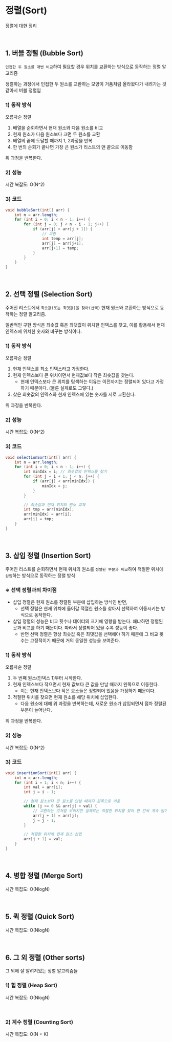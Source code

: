 # 정렬(Sort)

정렬에 대한 정리

<br>

## 1. 버블 정렬 (Bubble Sort)

`인접한 두 원소를 매번 비교`하여 필요할 경우 위치를 교환하는 방식으로 동작하는 정렬 알고리즘

정렬하는 과정에서 인접한 두 원소를 교환하는 모양이 거품처럼 올라왔다가 내려가는 것 같아서 버블 정렬임

### 1) 동작 방식

오름차순 정렬

1. 배열을 순회하면서 현재 원소와 다음 원소를 비교
2. 현재 원소가 다음 원소보다 크면 두 원소를 교환
3. 배열의 끝에 도달할 때까지 1, 2과정을 반복
4. 한 번의 순회가 끝나면 가장 큰 원소가 리스트의 맨 끝으로 이동함

위 과정을 반복한다.

### 2) 성능

시간 복잡도: O(N^2)

### 3) 코드

```java
void bubbleSort(int[] arr) {
    int n = arr.length;
    for (int i = 0; i < n - 1; i++) {
        for (int j = 0; j < n - i - 1; j++) {
            if (arr[j] > arr[j + 1]) {
                // 교환
                int temp = arr[j];
                arr[j] = arr[j+1];
                arr[j+1] = temp;
            }
        }
    }
}
```

<br>

## 2. 선택 정렬 (Selection Sort)

주어진 리스트에서 `최솟값(또는 최댓값)을 찾아(선택)` 현재 원소와 교환하는 방식으로 동작하는 정렬 알고리즘.

일반적인 구현 방식은 최솟값 혹은 최댓값이 위치한 인덱스를 찾고, 이를 활용해서 현재 인덱스에 위치한 숫자와 바꾸는 방식이다.

### 1) 동작 방식

오름차순 정렬

1. 현재 인덱스를 최소 인덱스라고 가정한다.
2. 현재 인덱스보다 큰 위치이면서 현재값보다 작은 최솟값을 찾는다.
   - 현재 인덱스보다 큰 위치를 탐색하는 이유는 이전까지는 정렬되어 있다고 가정하기 때문이다. (물론 실제로도 그렇다.)
3. 찾은 최솟값의 인덱스와 현재 인덱스에 있는 숫자를 서로 교환한다.

위 과정을 반복한다.

### 2) 성능

시간 복잡도: O(N^2)

### 3) 코드

```java
void selectionSort(int[] arr) {
    int n = arr.length;
    for (int i = 0; i < n - 1; i++) {
        int minIdx = i; // 최솟값의 인덱스를 찾기
        for (int j = i + 1; j < n; j++) {
            if (arr[j] < arr[minIdx]) {
                minIdx = j;
            }
        }

        // 최솟값과 현재 위치의 원소 교체
        int tmp = arr[minIdx];
        arr[minIdx] = arr[i];
        arr[i] = tmp;
    }
}
```

<br>

## 3. 삽입 정렬 (Insertion Sort)

주어진 리스트를 순회하면서 현재 위치의 원소를 `정렬된 부분과 비교`하여 적절한 위치에 `삽입`하는 방식으로 동작하는 정렬 방식

### ※ 선택 정렬과의 차이점

- 삽입 정렬은 현재 원소를 정렬된 부분에 삽입하는 방식인 반면,
  - 선택 정렬은 현재 위치에 들어갈 적절한 원소를 찾아서 선택하여 이동시키는 방식으로 동작한다.
- 삽입 정렬의 성능은 비교 횟수나 데이터의 크기에 영향을 받는다. 왜냐하면 정렬된 곳과 비교를 하기 때문이다. 따라서 정렬되어 있을 수록 성능이 좋다.
  - 반면 선택 정렬은 항상 최솟값 혹은 최댓값을 선택해야 하기 때문에 그 비교 횟수는 고정적이기 때문에 거의 동일한 성능을 보여준다.

### 1) 동작 방식

오름차순 정렬

1. 두 번째 원소(인덱스 1)부터 시작한다.
2. 현재 인덱스보다 작으면서 현재 값보다 큰 값을 만날 때까지 왼쪽으로 이동한다.
   - 이는 현재 인덱스보다 작은 요소들은 정렬되어 있음을 가정하기 때문이다.
3. 적절한 위치를 찾으면 현재 원소를 해당 위치에 삽입한다.
   - 다음 원소에 대해 위 과정을 반복하는데, 새로운 원소가 삽입되면서 점차 정렬된 부분이 늘어난다.

위 과정을 반복한다.

### 2) 성능

시간 복잡도: O(N^2)

### 3) 코드

```java
void insertionSort(int[] arr) {
    int n = arr.length;
    for (int i = 1; i < n; i++) {
        int val = arr[i];
        int j = i - 1;

        // 현재 원소보다 큰 원소를 만날 때까지 왼쪽으로 이동
        while (j >= 0 && arr[j] > val) {
            // 교환하는 것처럼 보이지만 실제로는 적절한 위치를 찾아 한 칸씩 계속 밀어내는 것임
            arr[j + 1] = arr[j]; 
            j = j - 1;
        }

        // 적절한 위치에 현재 원소 삽입
        arr[j + 1] = val;
    }
}
```

<br>

## 4. 병합 정렬 (Merge Sort)

시간 복잡도: O(NlogN)

<br>

## 5. 퀵 정렬 (Quick Sort)

시간 복잡도: O(NlogN)

<br>

## 6. 그 외 정렬 (Other sorts)

그 외에 잘 알려져있는 정렬 알고리즘들

### 1)  힙 정렬 (Heap Sort)

시간 복잡도: O(NlogN)

<br>

### 2) 계수 정렬 (Counting Sort)

시간 복잡도: O(N + K)

<br>